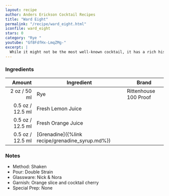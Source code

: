 ```yaml
---
layout: recipe
author: Anders Erickson Cocktail Recipes
title: "Ward Eight"
permalink: "/recipe/ward_eight.html"
iconfile: ward_eight
stars: 0
category: "Rye "
youtube: "Gf8FdfHx-LmqZMg-"
excerpt: |
  While it might not be the most well-known cocktail, it has a rich history dating back to the late 19th century. Legend has it that the drink was created in honor of Martin Lomasney, a powerful Boston politician who represented the city's Eighth Ward.
---
```


### Ingredients

| Amount | Ingredient                                      | Brand                 |
| -----: | ----------------------------------------------- | --------------------- |
|   2 oz / 50 ml | Rye                                             | Rittenhouse 100 Proof |
| 0.5 oz / 12.5 ml | Fresh Lemon Juice                               |
| 0.5 oz / 12.5 ml | Fresh Orange Juice                              |
| 0.5 oz / 12.5 ml | [Grenadine]({%link recipe/grenadine_syrup.md%}) |

### Notes

- Method: Shaken
- Pour: Double Strain
- Glassware: Nick & Nora
- Garnish: Orange slice and cocktail cherry
- Special Prep: None
